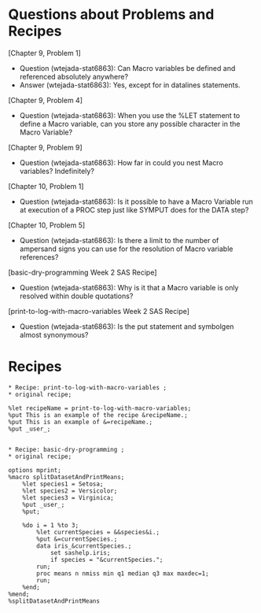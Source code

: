 # Questions about Problems and Recipes

[Chapter 9, Problem 1]
* Question (wtejada-stat6863): Can Macro variables be defined and referenced absolutely anywhere?
* Answer (wtejada-stat6863): Yes, except for in datalines statements.


[Chapter 9, Problem 4]
* Question (wtejada-stat6863): When you use the %LET statement to define a Macro variable, can you store any possible character in the Macro Variable?

[Chapter 9, Problem 9]
* Question (wtejada-stat6863): How far in could you nest Macro variables? Indefinitely? 

[Chapter 10, Problem 1]
* Question (wtejada-stat6863): Is it possible to have a Macro Variable run at execution of a PROC step just like SYMPUT does for the DATA step?

[Chapter 10, Problem 5]
* Question (wtejada-stat6863): Is there a limit to the number of ampersand signs you can use for the resolution of Macro variable references?

[basic-dry-programming Week 2 SAS Recipe]
* Question (wtejada-stat6863): Why is it that a Macro variable is only resolved within double quotations?

[print-to-log-with-macro-variables Week 2 SAS Recipe]
* Question (wtejada-stat6863): Is the put statement and symbolgen almost synonymous?


# Recipes
```
* Recipe: print-to-log-with-macro-variables ;
* original recipe;

%let recipeName = print-to-log-with-macro-variables;
%put This is an example of the recipe &recipeName.;
%put This is an example of &=recipeName.;
%put _user_;
```

```

* Recipe: basic-dry-programming ;
* original recipe;

options mprint;
%macro splitDatasetAndPrintMeans;
	%let species1 = Setosa;
	%let species2 = Versicolor;
	%let species3 = Virginica;
	%put _user_;
	%put;
 
	%do i = 1 %to 3;
    	%let currentSpecies = &&species&i.;
    	%put &=currentSpecies.;
    	data iris_&currentSpecies.;
        	set sashelp.iris;
        	if species = "&currentSpecies.";
    	run;
    	proc means n nmiss min q1 median q3 max maxdec=1;
    	run;
	%end;
%mend;
%splitDatasetAndPrintMeans



```
